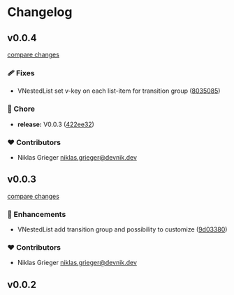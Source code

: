 # Changelog


## v0.0.4

[compare changes](https://github.com/devonik/nuxt-vuetify-nested-containment/compare/v0.0.3...v0.0.4)


### 🩹 Fixes

  - VNestedList set v-key on each list-item for transition group ([8035085](https://github.com/devonik/nuxt-vuetify-nested-containment/commit/8035085))

### 🏡 Chore

  - **release:** V0.0.3 ([422ee32](https://github.com/devonik/nuxt-vuetify-nested-containment/commit/422ee32))

### ❤️  Contributors

- Niklas Grieger <niklas.grieger@devnik.dev>

## v0.0.3

[compare changes](https://github.com/devonik/nuxt-vuetify-nested-containment/compare/v0.0.2...v0.0.3)


### 🚀 Enhancements

  - VNestedList add transition group and possibility to customize ([9d03380](https://github.com/devonik/nuxt-vuetify-nested-containment/commit/9d03380))

### ❤️  Contributors

- Niklas Grieger <niklas.grieger@devnik.dev>

## v0.0.2

